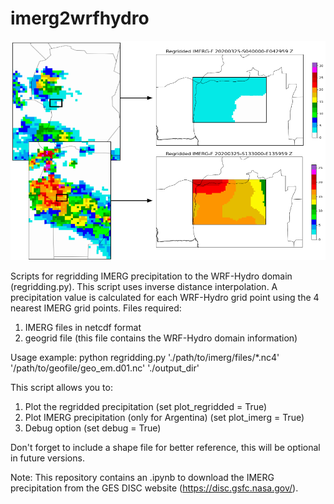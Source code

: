 # imerg2wrfhydro

![Alt text](regidding_example.png)

Scripts for regridding IMERG precipitation to the WRF-Hydro domain (regridding.py).
This script uses inverse distance interpolation. A precipitation value is calculated for each WRF-Hydro grid point using the 4 nearest IMERG grid points.
Files required:
1) IMERG files in netcdf format
2) geogrid file (this file contains the WRF-Hydro domain information)

Usage example:
python regridding.py './path/to/imerg/files/*.nc4' '/path/to/geofile/geo_em.d01.nc' './output_dir'

This script allows you to:
1) Plot the regridded precipitation (set plot_regridded = True)
2) Plot IMERG precipitation (only for Argentina) (set plot_imerg = True)
3) Debug option (set debug = True)

Don't forget to include a shape file for better reference, this will be optional in future versions.

Note: This repository contains an .ipynb to download the IMERG precipitation from the GES DISC website (https://disc.gsfc.nasa.gov/).
